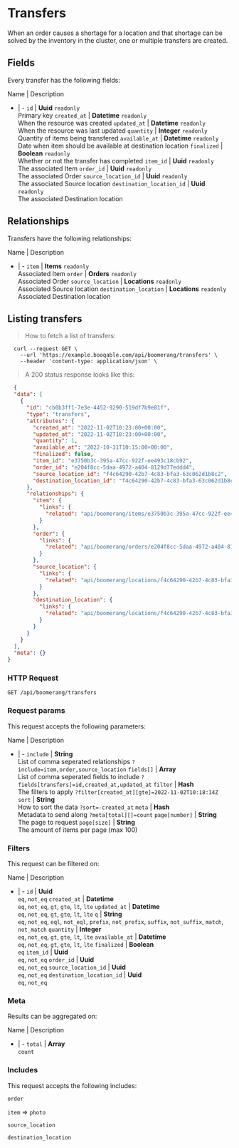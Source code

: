 # Transfers

When an order causes a shortage for a location and that shortage can be solved by the inventory in the cluster, one or multiple transfers are created.

## Fields
Every transfer has the following fields:

Name | Description
- | -
`id` | **Uuid** `readonly`<br>Primary key
`created_at` | **Datetime** `readonly`<br>When the resource was created
`updated_at` | **Datetime** `readonly`<br>When the resource was last updated
`quantity` | **Integer** `readonly`<br>Quantity of items being transfered
`available_at` | **Datetime** `readonly`<br>Date when item should be available at destination location
`finalized` | **Boolean** `readonly`<br>Whether or not the transfer has completed
`item_id` | **Uuid** `readonly`<br>The associated Item
`order_id` | **Uuid** `readonly`<br>The associated Order
`source_location_id` | **Uuid** `readonly`<br>The associated Source location
`destination_location_id` | **Uuid** `readonly`<br>The associated Destination location


## Relationships
Transfers have the following relationships:

Name | Description
- | -
`item` | **Items** `readonly`<br>Associated Item
`order` | **Orders** `readonly`<br>Associated Order
`source_location` | **Locations** `readonly`<br>Associated Source location
`destination_location` | **Locations** `readonly`<br>Associated Destination location


## Listing transfers



> How to fetch a list of transfers:

```shell
  curl --request GET \
    --url 'https://example.booqable.com/api/boomerang/transfers' \
    --header 'content-type: application/json' \
```

> A 200 status response looks like this:

```json
  {
  "data": [
    {
      "id": "cb0b3ff1-7e3e-4452-9290-519df7b9e81f",
      "type": "transfers",
      "attributes": {
        "created_at": "2022-11-02T10:23:00+00:00",
        "updated_at": "2022-11-02T10:23:00+00:00",
        "quantity": 1,
        "available_at": "2022-10-31T10:15:00+00:00",
        "finalized": false,
        "item_id": "e3750b3c-395a-47cc-922f-ee493c18cb92",
        "order_id": "e204f8cc-5daa-4972-a404-8129d77eddd4",
        "source_location_id": "f4c64290-42b7-4c83-bfa3-63c062d1b8c2",
        "destination_location_id": "f4c64290-42b7-4c83-bfa3-63c062d1b8c2"
      },
      "relationships": {
        "item": {
          "links": {
            "related": "api/boomerang/items/e3750b3c-395a-47cc-922f-ee493c18cb92"
          }
        },
        "order": {
          "links": {
            "related": "api/boomerang/orders/e204f8cc-5daa-4972-a404-8129d77eddd4"
          }
        },
        "source_location": {
          "links": {
            "related": "api/boomerang/locations/f4c64290-42b7-4c83-bfa3-63c062d1b8c2"
          }
        },
        "destination_location": {
          "links": {
            "related": "api/boomerang/locations/f4c64290-42b7-4c83-bfa3-63c062d1b8c2"
          }
        }
      }
    }
  ],
  "meta": {}
}
```

### HTTP Request

`GET /api/boomerang/transfers`

### Request params

This request accepts the following parameters:

Name | Description
- | -
`include` | **String** <br>List of comma seperated relationships `?include=item,order,source_location`
`fields[]` | **Array** <br>List of comma seperated fields to include `?fields[transfers]=id,created_at,updated_at`
`filter` | **Hash** <br>The filters to apply `?filter[created_at][gte]=2022-11-02T10:18:14Z`
`sort` | **String** <br>How to sort the data `?sort=-created_at`
`meta` | **Hash** <br>Metadata to send along `?meta[total][]=count`
`page[number]` | **String** <br>The page to request
`page[size]` | **String** <br>The amount of items per page (max 100)


### Filters

This request can be filtered on:

Name | Description
- | -
`id` | **Uuid** <br>`eq`, `not_eq`
`created_at` | **Datetime** <br>`eq`, `not_eq`, `gt`, `gte`, `lt`, `lte`
`updated_at` | **Datetime** <br>`eq`, `not_eq`, `gt`, `gte`, `lt`, `lte`
`q` | **String** <br>`eq`, `not_eq`, `eql`, `not_eql`, `prefix`, `not_prefix`, `suffix`, `not_suffix`, `match`, `not_match`
`quantity` | **Integer** <br>`eq`, `not_eq`, `gt`, `gte`, `lt`, `lte`
`available_at` | **Datetime** <br>`eq`, `not_eq`, `gt`, `gte`, `lt`, `lte`
`finalized` | **Boolean** <br>`eq`
`item_id` | **Uuid** <br>`eq`, `not_eq`
`order_id` | **Uuid** <br>`eq`, `not_eq`
`source_location_id` | **Uuid** <br>`eq`, `not_eq`
`destination_location_id` | **Uuid** <br>`eq`, `not_eq`


### Meta

Results can be aggregated on:

Name | Description
- | -
`total` | **Array** <br>`count`


### Includes

This request accepts the following includes:

`order`


`item` => 
`photo`




`source_location`


`destination_location`





